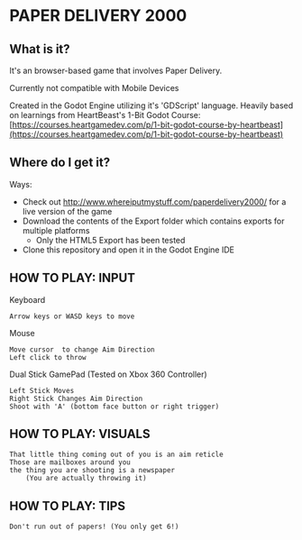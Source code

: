 # PAPER DELIVERY 2000

## What is it?

It's an browser-based game that involves Paper Delivery.

Currently not compatible with Mobile Devices

Created in the Godot Engine utilizing it's 'GDScript' language. Heavily based on learnings from HeartBeast's 1-Bit Godot Course:  [https://courses.heartgamedev.com/p/1-bit-godot-course-by-heartbeast](https://courses.heartgamedev.com/p/1-bit-godot-course-by-heartbeast)

## Where do I get it?
Ways:

 - Check out http://www.whereiputmystuff.com/paperdelivery2000/ for a live version of the game
 - Download the contents of the Export folder which contains exports for multiple platforms
	 - Only the HTML5 Export has been tested
 - Clone this repository and open it in the Godot Engine IDE
 

## HOW TO PLAY: INPUT

Keyboard 

	Arrow keys or WASD keys to move

Mouse

	Move cursor  to change Aim Direction
	Left click to throw
	

Dual Stick GamePad (Tested on Xbox 360 Controller)

	Left Stick Moves
	Right Stick Changes Aim Direction
	Shoot with 'A' (bottom face button or right trigger)

## HOW TO PLAY: VISUALS

	That little thing coming out of you is an aim reticle
	Those are mailboxes around you
	the thing you are shooting is a newspaper
		(You are actually throwing it)


## HOW TO PLAY: TIPS

	Don't run out of papers! (You only get 6!)
